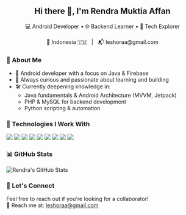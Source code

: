 <h2 align="center">Hi there 👋, I'm Rendra Muktia Affan</h2>
<p align="center">
  💻 Android Developer • 🌐 Backend Learner • 🚀 Tech Explorer  
  <br><br>
  📍 Indonesia 🇮🇩 &nbsp; | &nbsp; 📬 leshoraa@gmail.com
</p>

### 💼 About Me
- 📱 Android developer with a focus on Java & Firebase  
- 🧠 Always curious and passionate about learning and building  
- 🛠 Currently deepening knowledge in:  
  - Java fundamentals & Android Architecture (MVVM, Jetpack)  
  - PHP & MySQL for backend development  
  - Python scripting & automation  

### 🧰 Technologies I Work With
<p>
  <img src="https://img.shields.io/badge/Java-007396?style=flat-square&logo=java&logoColor=white"/>
  <img src="https://img.shields.io/badge/Android-3DDC84?style=flat-square&logo=android&logoColor=white"/>
  <img src="https://img.shields.io/badge/Firebase-FFCA28?style=flat-square&logo=firebase&logoColor=black"/>
  <img src="https://img.shields.io/badge/Python-3776AB?style=flat-square&logo=python&logoColor=white"/>
  <img src="https://img.shields.io/badge/PHP-777BB4?style=flat-square&logo=php&logoColor=white"/>
  <img src="https://img.shields.io/badge/MySQL-4479A1?style=flat-square&logo=mysql&logoColor=white"/>
  <img src="https://img.shields.io/badge/Flutter-02569B?style=flat-square&logo=flutter&logoColor=white"/>
  <img src="https://img.shields.io/badge/XML-00599C?style=flat-square&logo=xml&logoColor=white"/>
  <img src="https://img.shields.io/badge/C++-00599C?style=flat-square&logo=cplusplus&logoColor=white"/>
</p>

### 📊 GitHub Stats
<p>
  <img src="https://github-readme-stats.vercel.app/api?username=Leshoraa&show_icons=true&theme=tokyonight" alt="Rendra's GitHub Stats"/>
</p>

### 🤝 Let's Connect
Feel free to reach out if you're looking for a collaborator!<br>
📩 Reach me at: [leshoraa@gmail.com](mailto:leshoraa@gmail.com)
